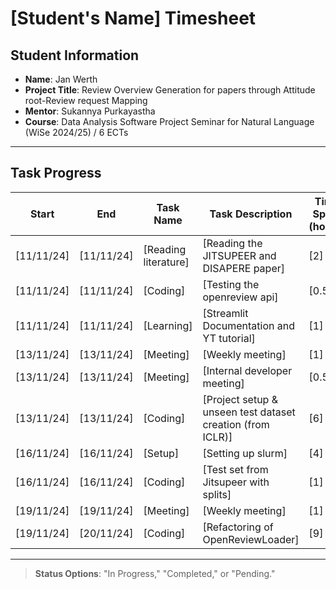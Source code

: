 # [Student's Name] Timesheet

## Student Information
- **Name**: Jan Werth
- **Project Title**: Review Overview Generation for papers through Attitude root-Review request Mapping 
- **Mentor**: Sukannya Purkayastha
- **Course**: Data Analysis Software Project Seminar for Natural Language (WiSe 2024/25) / 6 ECTs

---

## Task Progress

| Start      | End        | Task Name            | Task Description                                           | Time Spent (hours) | Status        |
|------------|------------|----------------------|------------------------------------------------------------|--------------------|---------------|
| [11/11/24] | [11/11/24] | [Reading literature] | [Reading the JITSUPEER and DISAPERE paper]                 | [2]                | [Completed]   |
| [11/11/24] | [11/11/24] | [Coding]             | [Testing the openreview api]                               | [0.5]              | [Completed]   |
| [11/11/24] | [11/11/24] | [Learning]           | [Streamlit Documentation and YT tutorial]                  | [1]                | [Completed]   |
| [13/11/24] | [13/11/24] | [Meeting]            | [Weekly meeting]                                           | [1]                | [Completed]   |
| [13/11/24] | [13/11/24] | [Meeting]            | [Internal developer meeting]                               | [0.5]              | [Completed]   |
| [13/11/24] | [13/11/24] | [Coding]             | [Project setup & unseen test dataset creation (from ICLR)] | [6]                | [Completed]   |
| [16/11/24] | [16/11/24] | [Setup]              | [Setting up slurm]                                         | [4]                | [In Progess]  |
| [16/11/24] | [16/11/24] | [Coding]             | [Test set from Jitsupeer with splits]                      | [1]                | [Completed]   |
| [19/11/24] | [19/11/24] | [Meeting]            | [Weekly meeting]                                           | [1]                | [Completed]   |
| [19/11/24] | [20/11/24] | [Coding]             | [Refactoring of OpenReviewLoader]                          | [9]                | [In Progress] |




---

> **Status Options**: "In Progress," "Completed," or "Pending."
